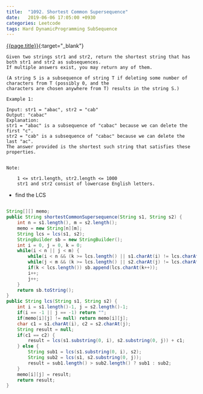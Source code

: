 ```yaml
---
title:  "1092. Shortest Common Supersequence"
date:   2019-06-06 17:05:00 +0930
categories: Leetcode
tags: Hard DynamicProgramming SubSequence
---
```


[{{page.title}}](https://leetcode.com/problems/shortest-common-supersequence/){:target="_blank"}


    Given two strings str1 and str2, return the shortest string that has both str1 and str2 as subsequences.
    If multiple answers exist, you may return any of them.

    (A string S is a subsequence of string T if deleting some number of characters from T (possibly 0, and the
    characters are chosen anywhere from T) results in the string S.)

    Example 1:

    Input: str1 = "abac", str2 = "cab"
    Output: "cabac"
    Explanation:
    str1 = "abac" is a subsequence of "cabac" because we can delete the first "c".
    str2 = "cab" is a subsequence of "cabac" because we can delete the last "ac".
    The answer provided is the shortest such string that satisfies these properties.


    Note:

        1 <= str1.length, str2.length <= 1000
        str1 and str2 consist of lowercase English letters.


* find the LCS

```java

String[][] memo;
public String shortestCommonSupersequence(String s1, String s2) {
    int n = s1.length(), m = s2.length();
    memo = new String[n][m];
    String lcs = lcs(s1, s2);
    StringBuilder sb = new StringBuilder();
    int i = 0, j = 0, k = 0;
    while(i < n || j < m) {
        while(i < n && (k >= lcs.length() || s1.charAt(i) != lcs.charAt(k))) sb.append(s1.charAt(i++));
        while(j < m && (k >= lcs.length() || s2.charAt(j) != lcs.charAt(k))) sb.append(s2.charAt(j++));
        if(k < lcs.length()) sb.append(lcs.charAt(k++));
        i++;
        j++;
    }
    return sb.toString();
}
public String lcs(String s1, String s2) {
    int i = s1.length()-1, j = s2.length()-1;
    if(i == -1 || j == -1) return "";
    if(memo[i][j] != null) return memo[i][j];
    char c1 = s1.charAt(i), c2 = s2.charAt(j);
    String result = null;
    if(c1 == c2) {
        result = lcs(s1.substring(0, i), s2.substring(0, j)) + c1;
    } else {
        String sub1 = lcs(s1.substring(0, i), s2);
        String sub2 = lcs(s1, s2.substring(0, j));
        result = sub1.length() > sub2.length() ? sub1 : sub2;
    }
    memo[i][j] = result;
    return result;
}
```
